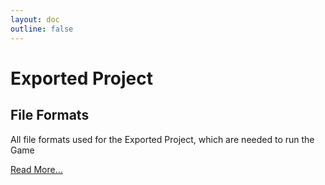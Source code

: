 ```yaml
---
layout: doc
outline: false
---
```


# Exported Project

## File Formats

All file formats used for the Exported Project, which are needed to run the Game

[Read More...](/develop/exported-project/formats/)
